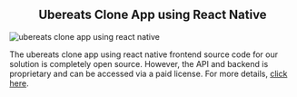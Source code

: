 <h2 style="text-align:center">Ubereats Clone App using React Native </h2>

![ubereats clone app using react native](https://admin.ninjascode.com/admin/wp-content/uploads/2025/repoImages/Hector/ubereats%20clone%20app%20using%20react%20native.webp) 

The ubereats clone app using react native frontend source code for our solution is completely open source. However, the API and backend is proprietary and can be accessed via a paid license. For more details, <a href="https://enatega.com/?utm_source=github&utm_medium=repo&utm_campaign=hector-ubereats-clone-app-using-react-native" target="_blank">click here</a>.
